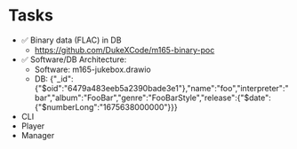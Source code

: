 # Tasks
- ✅ Binary data (FLAC) in DB
  - https://github.com/DukeXCode/m165-binary-poc
- ✅ Software/DB Architecture: 
  - Software: m165-jukebox.drawio
  - DB: {"_id":{"$oid":"6479a483eeb5a2390bade3e1"},"name":"foo","interpreter":"bar","album":"FooBar","genre":"FooBarStyle","release":{"$date":{"$numberLong":"1675638000000"}}}
- CLI
- Player
- Manager
